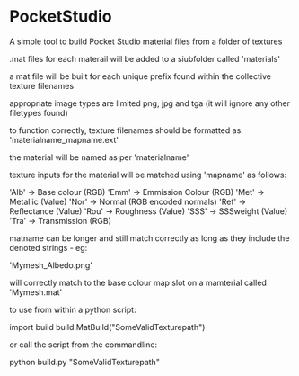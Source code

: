 # PocketStudio

A simple tool to build Pocket Studio material files from a folder of textures

.mat files for each materail will be added to a siubfolder called 'materials'

a mat file will be built for each unique prefix found within the collective texture filenames

appropriate image types are limited png, jpg and tga (it will ignore any other filetypes found)

to function correctly, texture filenames should be formatted as: 'materialname_mapname.ext'

the material will be named as per 'materialname'

texture inputs for the material will be matched using 'mapname' as follows:

'Alb' -> Base colour (RGB)
'Emm' -> Emmission Colour (RGB)
'Met' -> Metaliic (Value)
'Nor' -> Normal (RGB encoded normals)
'Ref' -> Reflectance (Value)
'Rou' -> Roughness (Value)
'SSS' -> SSSweight (Value)
'Tra' -> Transmission (RGB)

matname can be longer and still match correctly as long as they include the denoted strings - eg:

'Mymesh_Albedo.png' 

will correctly match to the base colour map slot on a mamterial called 'Mymesh.mat'

to use from within a python script:

import build
build.MatBuild("SomeValidTexturepath")

or call the script from the commandline:

python build.py "SomeValidTexturepath"
